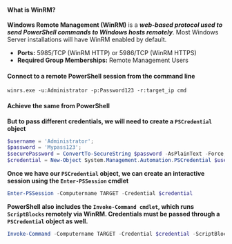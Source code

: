 #### What is WinRM?
**Windows Remote Management (WinRM)** is a ***web-based protocol used to send PowerShell commands to Windows hosts remotely***. Most Windows Server installations will have WinRM enabled by default.
- **Ports:** 5985/TCP (WinRM HTTP) or 5986/TCP (WinRM HTTPS)
- **Required Group Memberships:** Remote Management Users

#### Connect to a remote PowerShell session from the command line
```
winrs.exe -u:Administrator -p:Password123 -r:target_ip cmd
```

#### Achieve the same from PowerShell
**But to pass different credentials, we will need to create a `PSCredential` object**
```powershell
$username = 'Administrator';
$password = 'Mypass123';
$securePassword = ConvertTo-SecureString $password -AsPlainText -Force; 
$credential = New-Object System.Management.Automation.PSCredential $username, $securePassword;
```

**Once we have our `PSCredential` object, we can create an interactive session using the `Enter-PSSession` cmdlet**
```powershell
Enter-PSSession -Computername TARGET -Credential $credential
```

**PowerShell also includes the `Invoke-Command cmdlet`, which runs `ScriptBlocks` remotely via WinRM. Credentials must be passed through a `PSCredential` object as well.**
```powershell
Invoke-Command -Computername TARGET -Credential $credential -ScriptBlock {whoami}
```
